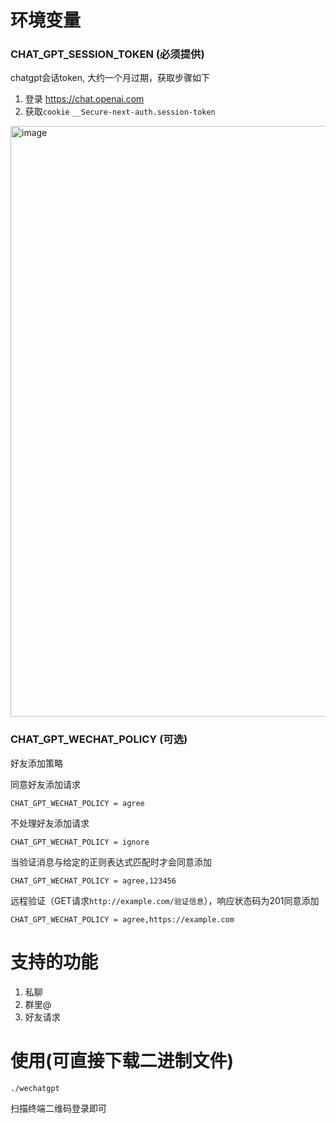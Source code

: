 # 环境变量
### CHAT_GPT_SESSION_TOKEN (必须提供)
chatgpt会话token, 大约一个月过期，获取步骤如下
1. 登录 https://chat.openai.com
2. 获取`cookie` `__Secure-next-auth.session-token`
<img width="945" alt="image" src="https://user-images.githubusercontent.com/16237562/206679314-7d412b03-98fc-422d-92bb-2d4a19f375b8.png">

### CHAT_GPT_WECHAT_POLICY (可选)
好友添加策略

同意好友添加请求
```
CHAT_GPT_WECHAT_POLICY = agree
```
不处理好友添加请求
```
CHAT_GPT_WECHAT_POLICY = ignore
```
当验证消息与给定的正则表达式匹配时才会同意添加
```
CHAT_GPT_WECHAT_POLICY = agree,123456
```
远程验证（GET请求`http://example.com/验证信息`），响应状态码为201同意添加
```
CHAT_GPT_WECHAT_POLICY = agree,https://example.com
```
# 支持的功能
1. 私聊
2. 群里@
3. 好友请求
# 使用(可直接下载二进制文件)
```
./wechatgpt
```
扫描终端二维码登录即可
